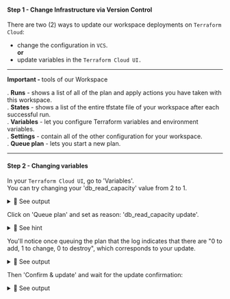 #### Step 1 - Change Infrastructure via Version Control

There are two (2) ways to update our workspace deployments on `Terraform Cloud`:<br>

- change the configuration in `VCS`.<br>
<b>or</b><br>
- update variables in the `Terraform Cloud UI.`

<hr>
<b>Important - </b> tools of our Workspace<br>

 . <b>Runs</b> - shows a list of all of the plan and apply actions you have taken with this workspace.<br>
. <b>States</b> - shows a list of the entire tfstate file of your workspace after each successful run.<br>
. <b>Variables</b> - let you configure Terraform variables and environment variables.<br>
. <b>Settings</b> - contain all of the other configuration for your workspace.<br>
. <b>Queue plan</b> - lets you start a new plan.
<hr>

#### Step 2 - Changing variables

In your `Terraform Cloud UI`, go to 'Variables'.<br>
You can try changing your 'db_read_capacity' value from 2 to 1.

<details>
<summary>🔵 See output</summary>
<p>

[![isaac-arnault-terraform-37.png](https://i.postimg.cc/rptvhWVq/isaac-arnault-terraform-37.png)](https://postimg.cc/xknx8XNZ)

</p>
</details>

Click on 'Queue plan' and set as reason: 'db_read_capacity update'.

<details>
<summary>🔴 See hint</summary>
<p>
  
[![Screenshot-from-2020-09-12-18-49-53.jpg](https://i.postimg.cc/90cKFnGf/Screenshot-from-2020-09-12-18-49-53.jpg)](https://postimg.cc/BLwMmN7W)

</p>
</details>

You'll notice once queuing the plan that the log indicates that there are "0 to add, 1 to change, 0 to destroy", which corresponds to your update.

<details>
<summary>🔵 See output</summary>
<p>
  
[![isaac-arnault-terraform-38.png](https://i.postimg.cc/QdFPt5Wc/isaac-arnault-terraform-38.png)](https://postimg.cc/Mn8t3n5G)

</p>
</details>
  
Then 'Confirm & update' and wait for the update confirmation:

<details>
<summary>🔵 See output</summary>
<p>
  
[![isaac-arnault-terraform-40.png](https://i.postimg.cc/t48cVThw/isaac-arnault-terraform-40.png)](https://postimg.cc/Wd68BsYw)

</p>
</details>
